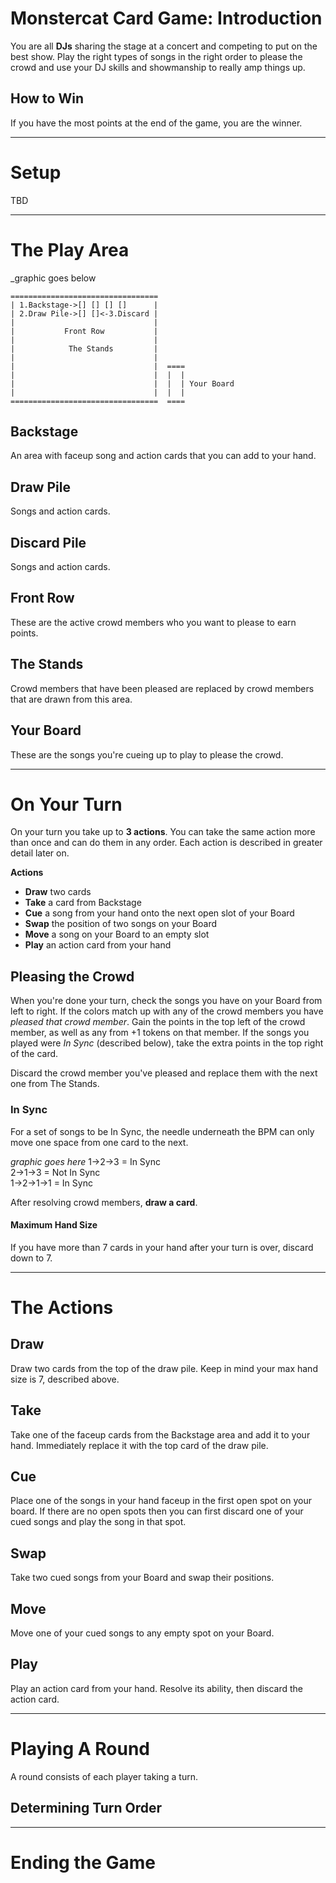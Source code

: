 # Monstercat Card Game: Introduction
You are all **DJs** sharing the stage at a concert and competing to put on the best show. Play the right types of songs in the right order to please the crowd and use your DJ skills and showmanship to really amp things up.

## How to Win
If you have the most points at the end of the game, you are the winner.

---

# Setup
TBD

---

# The Play Area

_graphic goes below

    =================================
    | 1.Backstage->[] [] [] []      |
    | 2.Draw Pile->[] []<-3.Discard |
    |                               |
    |           Front Row           |
    |                               |
    |            The Stands         |
    |                               |
    |                               |  ====
    |                               |  |  |
    |                               |  |  | Your Board
    |                               |  |  |
    =================================  ====
    

## Backstage
An area with faceup song and action cards that you can add to your hand.

## Draw Pile
Songs and action cards.

## Discard Pile
Songs and action cards.

## Front Row
These are the active crowd members who you want to please to earn points.

## The Stands
Crowd members that have been pleased are replaced by crowd members that are drawn from this area.

## Your Board
These are the songs you're cueing up to play to please the crowd.

---

# On Your Turn
On your turn you take up to **3 actions**. You can take the same action more than once and can do them in any order. Each action is described in greater detail later on.

**Actions**
 - **Draw** two cards
 - **Take** a card from Backstage
 - **Cue** a song from your hand onto the next open slot of your Board
 - **Swap** the position of two songs on your Board
 - **Move** a song on your Board to an empty slot
 - **Play** an action card from your hand
 
## Pleasing the Crowd
When you're done your turn, check the songs you have on your Board from left to right. If the colors match up with any of the crowd members you have *pleased that crowd member*. Gain the points in the top left of the crowd member, as well as any from +1 tokens on that member. If the songs you played were *In Sync* (described below), take the extra points in the top right of the card.

Discard the crowd member you've pleased and replace them with the next one from The Stands.

### In Sync
For a set of songs to be In Sync, the needle underneath the BPM can only move one space from one card to the next.

_graphic goes here_
    1->2->3    = In Sync  
    2->1->3    = Not In Sync  
    1->2->1->1 = In Sync


After resolving crowd members, **draw a card**.

#### Maximum Hand Size
If you have more than 7 cards in your hand after your turn is over, discard down to 7.

---
# The Actions

## Draw
Draw two cards from the top of the draw pile. Keep in mind your max hand size is 7, described above.

## Take
Take one of the faceup cards from the Backstage area and add it to your hand. Immediately replace it with the top card of the draw pile.

## Cue
Place one of the songs in your hand faceup in the first open spot on your board. If there are no open spots then you can first discard one of your cued songs and play the song in that spot.

## Swap
Take two cued songs from your Board and swap their positions.

## Move
Move one of your cued songs to any empty spot on your Board.

## Play
Play an action card from your hand. Resolve its ability, then discard the action card.

---

# Playing A Round
A round consists of each player taking a turn.

## Determining Turn Order

---

# Ending the Game
